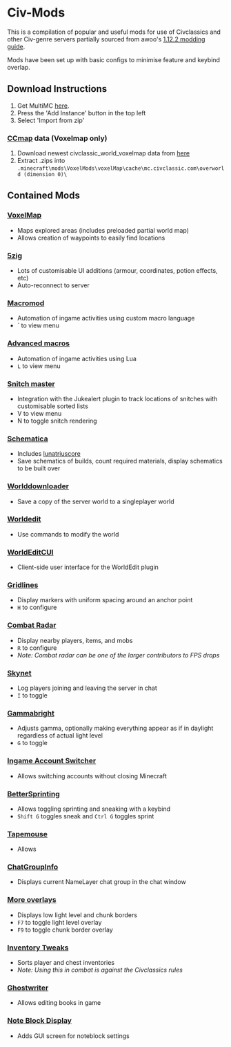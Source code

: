 # Civ-Mods
This is a compilation of popular and useful mods for use of Civclassics and other Civ-genre servers partially sourced from awoo's [1.12.2 modding guide](https://gist.github.com/iykHvfIvfR/394bd4cc1423c1a8b43ec0dba57bc981).

Mods have been set up with basic configs to minimise feature and keybind overlap.

## Download Instructions
1. Get MultiMC [here](https://multimc.org/).
2. Press the 'Add Instance' button in the top left
3. Select 'Import from zip' 

### [CCmap](https://github.com/ccmap/ccmap.github.io) data (Voxelmap only)
1. Download newest civclassic_world_voxelmap data from [here](https://www.mediafire.com/folder/fyop6l75ojq3y/CCMap)
2. Extract .zips into `.minecraft\mods\VoxelMods\voxelMap\cache\mc.civclassic.com\overworld (dimension 0)\`

## Contained Mods
### [VoxelMap](https://www.curseforge.com/minecraft/mc-mods/voxelmap/files/2777826)
* Maps explored areas (includes preloaded partial world map)
* Allows creation of waypoints to easily find locations

### [5zig](https://github.com/5zig/The-5zig-Mod/releases/tag/3.12.5)
* Lots of customisable UI additions (armour, coordinates, potion effects, etc)
* Auto-reconnect to server

### [Macromod](https://www.minecraftforum.net/forums/mapping-and-modding-java-edition/minecraft-mods/1275039-macro-keybind-mod)
* Automation of ingame activities using custom macro language
* ` to view menu

### [Advanced macros](https://www.curseforge.com/minecraft/mc-mods/advanced-macros/download/2758627)
* Automation of ingame activities using Lua
* `L` to view menu

### [Snitch master](https://github.com/iykHvfIvfR/Snitch-Master/releases)
* Integration with the Jukealert plugin to track locations of snitches with customisable sorted lists
* V to view menu
* N to toggle snitch rendering

### [Schematica](https://www.curseforge.com/minecraft/mc-mods/schematica/files)
- Includes [lunatriuscore](https://www.curseforge.com/minecraft/mc-mods/lunatriuscore)
- Save schematics of builds, count required materials, display schematics to be built over

### [Worlddownloader](https://github.com/Pokechu22/WorldDownloader/releases/tag/v4.0.6.0)
 * Save a copy of the server world to a singleplayer world

### [Worldedit](https://www.curseforge.com/minecraft/mc-mods/worldedit/files)
 * Use commands to modify the world

### [WorldEditCUI](https://www.minecraftforum.net/forums/mapping-and-modding-java-edition/minecraft-mods/1292886-worldeditcui)
* Client-side user interface for the WorldEdit plugin 

### [Gridlines](https://github.com/Gjum/GridLines/releases)
* Display markers with uniform spacing around an anchor point
* `H` to configure

### [Combat Radar](https://github.com/Aleksey-Terzi/CombatRadar/releases/)
* Display nearby players, items, and mobs
* `R` to configure
* *Note: Combat radar can be one of the larger contributors to FPS drops*

### [Skynet](https://github.com/Gjum/SkyNet/releases)
* Log players joining and leaving the server in chat
* `I` to toggle

### [Gammabright](https://cdn.discordapp.com/attachments/664292532834009108/664685837056999424/1.12.2mod-gammabright-3.7-mc1.12.1_-_Copy.litemod)
* Adjusts gamma, optionally making everything appear as if in daylight regardless of actual light level
* `G` to toggle

### [Ingame Account Switcher](https://www.curseforge.com/minecraft/mc-mods/in-game-account-switcher/download/2453720)
* Allows switching accounts without closing Minecraft

### [BetterSprinting](https://www.curseforge.com/minecraft/mc-mods/better-sprinting/download)
* Allows toggling sprinting and sneaking with a keybind
* `Shift G` toggles sneak and `Ctrl G` toggles sprint 

### [Tapemouse](https://www.curseforge.com/minecraft/mc-mods/tapemouse)
* Allows 

### [ChatGroupInfo](https://github.com/Gjum/ChatGroupInfo)
* Displays current NameLayer chat group in the chat window

### [More overlays](https://www.curseforge.com/minecraft/mc-mods/more-overlays)
* Displays low light level and chunk borders
* `F7` to toggle light level overlay
* `F9` to toggle chunk border overlay

### [Inventory Tweaks](https://www.curseforge.com/minecraft/mc-mods/inventory-tweaks)
* Sorts player and chest inventories
* *Note: Using this in combat is against the Civclassics rules*

### [Ghostwriter](https://github.com/waffle-stomper/Ghostwriter/releases)
* Allows editing books in game

### [Note Block Display](https://www.minecraftforum.net/forums/mapping-and-modding-java-edition/minecraft-mods/1288520-note-block-display-with-gui)
* Adds GUI screen for noteblock settings

## 
